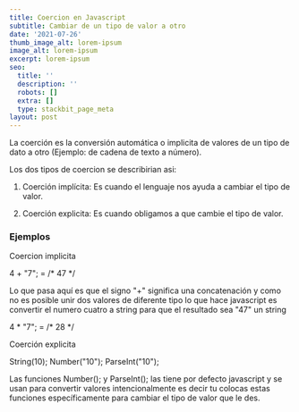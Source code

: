 ```yaml
---
title: Coercion en Javascript
subtitle: Cambiar de un tipo de valor a otro
date: '2021-07-26'
thumb_image_alt: lorem-ipsum
image_alt: lorem-ipsum
excerpt: lorem-ipsum
seo:
  title: ''
  description: ''
  robots: []
  extra: []
  type: stackbit_page_meta
layout: post
---
```

La coerción es la conversión automática o implicita de valores de un tipo de dato a otro (Ejemplo: de cadena de texto a número).

Los dos tipos de coercion se describirian asi:

1.  Coerción implícita: Es cuando el lenguaje nos ayuda a cambiar el tipo de valor.

2.  Coerción explicita: Es cuando obligamos a que cambie el tipo de valor.

### Ejemplos

Coercion implicita

4 + "7";  =   /\* 47 \*/

Lo que pasa aquí es que el signo "+" significa una concatenación y como no es posible unir dos valores de diferente tipo lo que hace javascript es convertir el numero cuatro a string para que el resultado sea "47" un string

4 \* "7";  =   /\* 28 \*/

Coerción explicita

String(10);
Number("10");
ParseInt("10");

Las funciones Number(); y ParseInt(); las tiene por defecto javascript y se usan para convertir valores intencionalmente es decir tu colocas estas funciones específicamente para cambiar el tipo de valor que le des. 
